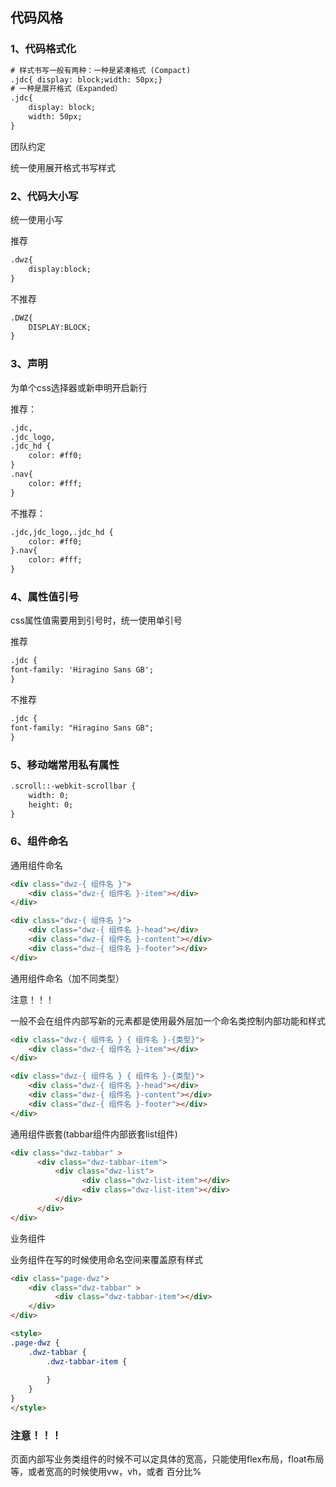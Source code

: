 ## 代码风格
### 1、代码格式化
```html
# 样式书写一般有两种：一种是紧凑格式 (Compact)
.jdc{ display: block;width: 50px;}
# 一种是展开格式（Expanded）
.jdc{
    display: block;
    width: 50px;
}
```
团队约定

统一使用展开格式书写样式

### 2、代码大小写
统一使用小写

推荐

```html
.dwz{
	display:block;
}
```	

不推荐

```html
.DWZ{
	DISPLAY:BLOCK;
}
```

### 3、声明

为单个css选择器或新申明开启新行

推荐：

```html
.jdc, 
.jdc_logo, 
.jdc_hd {
    color: #ff0;
}
.nav{
    color: #fff;
}
```

不推荐：

```html
.jdc,jdc_logo,.jdc_hd {
    color: #ff0;
}.nav{
    color: #fff;
}
```

### 4、属性值引号

css属性值需要用到引号时，统一使用单引号
      
推荐

```html
.jdc { 
font-family: 'Hiragino Sans GB';
}
```

不推荐

```html
.jdc { 
font-family: "Hiragino Sans GB";
}
```

### 5、移动端常用私有属性

```html
.scroll::-webkit-scrollbar {
    width: 0;
    height: 0;
}
```

### 6、组件命名

通用组件命名

```html
<div class="dwz-{ 组件名 }">
    <div class="dwz-{ 组件名 }-item"></div>
</div>

<div class="dwz-{ 组件名 }">
    <div class="dwz-{ 组件名 }-head"></div>
    <div class="dwz-{ 组件名 }-content"></div>
    <div class="dwz-{ 组件名 }-footer"></div>
</div>
```

通用组件命名（加不同类型）

注意！！！ 

一般不会在组件内部写新的元素都是使用最外层加一个命名类控制内部功能和样式

```html
<div class="dwz-{ 组件名 } { 组件名 }-{类型}">
    <div class="dwz-{ 组件名 }-item"></div>
</div>

<div class="dwz-{ 组件名 } { 组件名 }-{类型}">
    <div class="dwz-{ 组件名 }-head"></div>
    <div class="dwz-{ 组件名 }-content"></div>
    <div class="dwz-{ 组件名 }-footer"></div>
</div>
```

通用组件嵌套(tabbar组件内部嵌套list组件)

```html
<div class="dwz-tabbar" >
      <div class="dwz-tabbar-item">
          <div class="dwz-list"> 
                <div class="dwz-list-item"></div>
                <div class="dwz-list-item"></div>
          </div>
      </div>
</div>
```
业务组件

业务组件在写的时候使用命名空间来覆盖原有样式

```html
<div class="page-dwz">
    <div class="dwz-tabbar" >
          <div class="dwz-tabbar-item"></div>
    </div>
</div>

<style>
.page-dwz {
    .dwz-tabbar {
        .dwz-tabbar-item {
        
        }
    }
}
</style>
```

### 注意！！！

页面内部写业务类组件的时候不可以定具体的宽高，只能使用flex布局，float布局等，或者宽高的时候使用vw，vh，或者 百分比%
